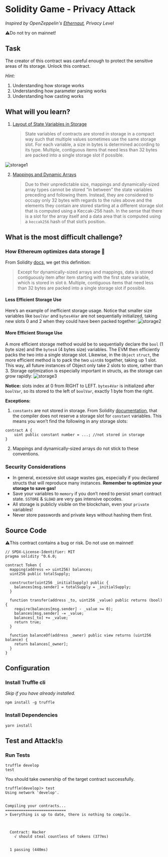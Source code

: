 # Solidity Game - Privacy Attack

_Inspired by OpenZeppelin's [Ethernaut](https://ethernaut.openzeppelin.com), Privacy Level_

⚠️Do not try on mainnet!

## Task

The creator of this contract was careful enough to protect the sensitive areas of its storage.
Unlock this contract.

_Hint:_

1. Understanding how storage works
2. Understanding how parameter parsing works
3. Understanding how casting works

## What will you learn?

1. [Layout of State Variables in Storage](https://docs.soliditylang.org/en/v0.8.5/internals/layout_in_storage.html)
   
   > State variables of contracts are stored in storage in a compact way such that multiple values sometimes use the same storage slot.
   > For each variable, a size in bytes is determined according to its type. Multiple, contiguous items that need less than 32 bytes are packed into a single storage slot if possible.

![storage1](https://user-images.githubusercontent.com/78368735/123262979-dcf00100-d4ce-11eb-8696-f71659ab509f.jpeg)

2. [Mappings and Dynamic Arrays](https://docs.soliditylang.org/en/v0.8.5/internals/layout_in_storage.html#mappings-and-dynamic-arrays)

   > Due to their unpredictable size, mappings and dynamically-sized array types cannot be stored “in between” the state variables preceding and following them. Instead, they are considered to occupy only 32 bytes with regards to the rules above and the elements they contain are stored starting at a different storage slot that is computed using a Keccak-256 hash.
   > In the sense that there is a slot for the array itself and a data area that is computed using a `keccak256` hash of that slot’s position.

## What is the most difficult challenge?

### How Ethereum optimizes data storage 🤔

From Solidity [docs](https://docs.soliditylang.org/en/v0.8.5/internals/layout_in_storage.html#layout-of-state-variables-in-storage), we get this definition:

> Except for dynamically-sized arrays and mappings, data is stored contiguously item after item starting with the first state variable, which is stored in slot `0`.
> Multiple, contiguous items that need less than 32 bytes are packed into a single storage slot if possible.

#### Less Efficient Storage Use

Here’s an example of inefficient storage usage. Notice that smaller size variables like `boolVar` and `bytes4Var` are not sequentially initialized, taking new slots 0 and 2 when they could have been packed together:
![storage2](https://user-images.githubusercontent.com/78368735/123262993-e1b4b500-d4ce-11eb-889c-206d14f1baf9.jpeg)

#### More Efficient Storage Use

A more efficient storage method would be to sequentially declare the `bool` (1 byte size) and the `bytes4` (4 bytes size) variables. The EVM then efficiently packs the two into a single storage slot.
Likewise, in the `Object` `struct`, the more efficient method is to pack the two `uint8`s together, taking up 1 slot. This way, all future instances of Object only take 2 slots to store, rather than 3. Storage optimization is especially important in structs, as the storage can grow rapidly:
![storage3](https://user-images.githubusercontent.com/78368735/123263231-1fb1d900-d4cf-11eb-9bd3-3342dfdfb39d.jpeg)

**Notice:** slots index at 0 from RIGHT to LEFT. `bytes4Var` is initialized after `boolVar`, so its stored to the left of `boolVar`, exactly 1 byte from the right.

**Exceptions:**
1. `constants` are not stored in storage. From Solidity [documentation](https://docs.soliditylang.org/en/v0.8.5/contracts.html), that the compiler does not reserve a storage slot for `constant` variables. This means you won’t find the following in any storage slots:
```
contract A {
    uint public constant number = ...; //not stored in storage
}
```
2. Mappings and dynamically-sized arrays do not stick to these conventions.

### Security Considerations
* In general, excessive slot usage wastes gas, especially if you declared structs that will reproduce many instances. **Remember to optimize your storage to save gas!**
* Save your variables to `memory` if you don’t need to persist smart contract state. `SSTORE` & `SLOAD` are very gas intensive opcodes.
* All storage is publicly visible on the blockchain, even your `private` variables!
* Never store passwords and private keys without hashing them first.

## Source Code

⚠️This contract contains a bug or risk. Do not use on mainnet!

```solidity
// SPDX-License-Identifier: MIT
pragma solidity ^0.6.0;

contract Token {
  mapping(address => uint256) balances;
  uint256 public totalSupply;

  constructor(uint256 _initialSupply) public {
    balances[msg.sender] = totalSupply = _initialSupply;
  }

  function transfer(address _to, uint256 _value) public returns (bool) {
    require(balances[msg.sender] - _value >= 0);
    balances[msg.sender] -= _value;
    balances[_to] += _value;
    return true;
  }

  function balanceOf(address _owner) public view returns (uint256 balance) {
    return balances[_owner];
  }
}

```

## Configuration

### Install Truffle cli

_Skip if you have already installed._

```
npm install -g truffle
```

### Install Dependencies

```
yarn install
```

## Test and Attack!💥

### Run Tests

```
truffle develop
test
```

You should take ownership of the target contract successfully.

```
truffle(develop)> test
Using network 'develop'.


Compiling your contracts...
===========================
> Everything is up to date, there is nothing to compile.



  Contract: Hacker
    √ should steal countless of tokens (377ms)


  1 passing (440ms)

```
